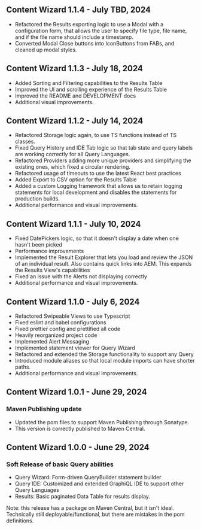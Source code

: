 
## Content Wizard 1.1.4 - July TBD, 2024

- Refactored the Results exporting logic to use a Modal with a configuration form, that allows the user to specify file type, file name, and if the file name should include a timestamp.
- Converted Modal Close buttons into IconButtons from FABs, and cleaned up modal styles.

## Content Wizard 1.1.3 - July 18, 2024

- Added Sorting and Filtering capabilities to the Results Table
- Improved the UI and scrolling experience of the Results Table
- Improved the README and DEVELOPMENT docs
- Additional visual improvements.

## Content Wizard 1.1.2 - July 14, 2024

- Refactored Storage logic again, to use TS functions instead of TS classes.
- Fixed Query History and IDE Tab logic so that tab state and query labels are working correctly for all Query Languages.
- Refactored Providers adding more unique providers and simplifying the existing ones, which fixed a circular rendering.
- Refactored usage of timeouts to use the latest React best practices
- Added Export to CSV option for the Results Table
- Added a custom Logging framework that allows us to retain logging statements for local development and disables the statements for production builds.
- Additional performance and visual improvements.


## Content Wizard 1.1.1 - July 10, 2024

- Fixed DatePickers logic, so that it doesn't display a date when one hasn't been picked
- Performance improvements 
- Implemented the Result Explorer that lets you load and review the JSON of an individual result. Also contains quick links into AEM. This expands the Results View's capabilities
- Fixed an issue with the Alerts not displaying correctly
- Additional performance and visual improvements.

## Content Wizard 1.1.0 - July 6, 2024

- Refactored Swipeable Views to use Typescript
- Fixed eslint and babel configurations
- Fixed prettier config and prettified all code
- Heavily reorganized project code
- Implemented Alert Messaging
- Implemented statement viewer for Query Wizard
- Refactored and extended the Storage functionality to support any Query
- Introduced module aliases so that local module imports can have shorter paths.
- Additional performance and visual improvements.

## Content Wizard 1.0.1 - June 29, 2024

### Maven Publishing update

- Updated the pom files to support Maven Publishing through Sonatype.
- This version is correctly published to Maven Central.

## Content Wizard 1.0.0 - June 29, 2024

### Soft Release of basic Query abilities

- Query Wizard: Form-driven QueryBuilder statement builder
- Query IDE: Customized and extended GraphiQL IDE to support other Query Languages
- Results: Basic paginated Data Table for results display.

Note: this release has a package on Maven Central, but it isn't ideal. Technically still deployable/functional, but there are mistakes in the pom definitions.
